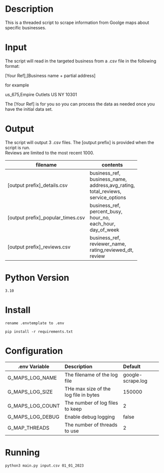 # Description

This is a threaded script to scrape information from Goolge maps about specific businesses.

# Input

The script will read in the targeted business from a .csv file in the following format:

[Your Ref],[Business name + partial address]

for example

us_675,Empire Outlets US NY 10301


The [Your Ref] is for you so you can process the data as needed once you have the initial data set.


# Output

The script will output 3 .csv files. The [output prefix] is provided when the script is run.<br/>Reviews are limited to the most recent 1000.



| filename                          | contents                                                                                        |
|-----------------------------------|-------------------------------------------------------------------------------------------------|
| [output prefix]_details.csv       | business_ref,<br/>business_name,<br/>address,avg_rating,<br/>total_reviews,</br>service_options |
| [output prefix]_popular_times.csv | business_ref,<br/>percent_busy,<br/>hour_no,<br/>each_hour,<br/>day_of_week                     |
| [output prefix]_reviews.csv       | business_ref,<br/>reviewer_name,<br/>rating,reviewed_dt,<br/>review                             |





# Python Version

```
3.10
```

# Install

```
rename .envtemplate to .env

pip install -r requirements.txt
```

# Configuration

| .env Variable    | Description                           | Default           |
|------------------|:--------------------------------------|:------------------|
| G_MAPS_LOG_NAME  | The filename of the log file          | google-scrape.log |
| G_MAPS_LOG_SIZE  | THe max size of the log file in bytes | 150000            |
| G_MAPS_LOG_COUNT | The number of log files to keep       | 2                 |
| G_MAPS_LOG_DEBUG | Enable debug logging                  | false             |
| G_MAP_THREADS    | The number of threads to use          | 2                 |


# Running


```
python3 main.py input.csv 01_01_2023
```